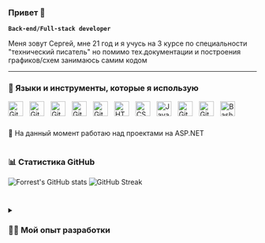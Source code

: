 ### Привет 👋

**`Back-end/Full-stack developer`**

Меня зовут Сергей, мне 21 год и я учусь на 3 курсе по специальности "технический писатель"
но помимо тех.документации и построения графиков/схем занимаюсь самим кодом

---

### 🧰 Языки и инструменты, которые я использую


<img align="left" alt="Git" width="30px" style="padding-right:10px;" 
src="https://cdn.jsdelivr.net/gh/devicons/devicon/icons/dot-net/dot-net-plain-wordmark.svg" />
<img align="left" alt="Git" width="30px" style="padding-right:10px;" 
src="https://cdn.jsdelivr.net/gh/devicons/devicon/icons/dotnetcore/dotnetcore-original.svg" />
<img align="left" alt="Git" width="30px" style="padding-right:10px;" 
src="https://cdn.jsdelivr.net/gh/devicons/devicon/icons/csharp/csharp-plain.svg" />
<img align="left" alt="Git" width="30px" style="padding-right:10px;" 
src="https://cdn.jsdelivr.net/gh/devicons/devicon/icons/microsoftsqlserver/microsoftsqlserver-plain-wordmark.svg" />
<img align="left" alt="Git" width="30px" style="padding-right:10px;" 
src="https://cdn.jsdelivr.net/gh/devicons/devicon/icons/sqlite/sqlite-plain-wordmark.svg" />
<img align="left" alt="HTML" width="30px" style="padding-right:10px;" 
src="https://cdn.jsdelivr.net/gh/devicons/devicon/icons/html5/html5-plain.svg" />
<img align="left" alt="CSS" width="30px" style="padding-right:10px;" 
src="https://cdn.jsdelivr.net/gh/devicons/devicon/icons/css3/css3-plain.svg" />
<img align="left" alt="JavaScript" width="30px" style="padding-right:10px;" 
src="https://cdn.jsdelivr.net/gh/devicons/devicon/icons/javascript/javascript-plain.svg" />
<img align="left" alt="Git" width="30px" style="padding-right:10px;" 
src="https://cdn.jsdelivr.net/gh/devicons/devicon/icons/git/git-original.svg" />
<img align="left" alt="GitHub" width="30px" style="padding-right:10px;" 
src="https://cdn.jsdelivr.net/gh/devicons/devicon/icons/github/github-original.svg" />
<img align="left" alt="Bash" width="30px" style="padding-right:10px;" 
src="https://cdn.jsdelivr.net/gh/devicons/devicon/icons/bash/bash-original.svg" />
<br/>

#

🔭 На данный момент работаю над проектами на ASP.NET

#

### 📊 Статистика GitHub
![Forrest's GitHub stats](https://github-readme-stats.vercel.app/api?username=streetkillahh&show_icons=true&theme=gruvbox)
![GitHub Streak](https://streak-stats.demolab.com?user=streetkillahh&theme=gruvbox&border_radius=4.5)
#
<details>
 <summary><h3>👨‍💻 Мой опыт разработки</h3></summary>
  Я ещё уделю своё время на заполнение этих деталей
<!--
**streetkillahh/streetkillahh** is a ✨ _special_ ✨ repository because its `README.md` (this file) appears on your GitHub profile.

Here are some ideas to get you started:

- 🔭 I’m currently working on ...
- 🌱 I’m currently learning ...

- 📫 How to reach me: ...

-->
